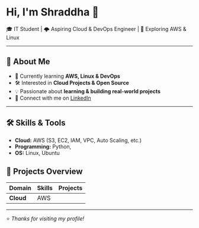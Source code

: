 # Hi, I'm Shraddha 👋

🎓 IT Student | 🌩️ Aspiring Cloud & DevOps Engineer | 🐧 Exploring AWS & Linux  

---

## 🚀 About Me
- 🌱 Currently learning **AWS, Linux & DevOps**  
- 🛠️ Interested in **Cloud Projects & Open Source**  
- 💡 Passionate about **learning & building real-world projects**  
- 🔗 Connect with me on [LinkedIn](https://www.linkedin.com/in/<your-username>/)  

---

## 🛠️ Skills & Tools
- **Cloud:** AWS (S3, EC2, IAM, VPC, Auto Scaling, etc.)    
- **Programming:** Python,   
- **OS:** Linux, Ubuntu  
## 📂 Projects Overview

| Domain   | Skills          | Projects |
|----------|-----------------|----------|
| **Cloud**    | AWS             | |


---

⭐️ *Thanks for visiting my profile!*
